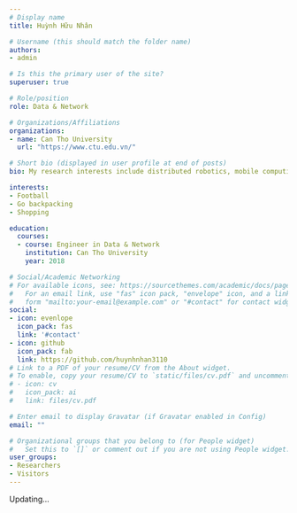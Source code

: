 ```yaml
---
# Display name
title: Huỳnh Hữu Nhân

# Username (this should match the folder name)
authors:
- admin

# Is this the primary user of the site?
superuser: true

# Role/position
role: Data & Network

# Organizations/Affiliations
organizations:
- name: Can Tho University
  url: "https://www.ctu.edu.vn/"

# Short bio (displayed in user profile at end of posts)
bio: My research interests include distributed robotics, mobile computing and programmable matter.

interests:
- Football
- Go backpacking
- Shopping

education:
  courses:
  - course: Engineer in Data & Network
    institution: Can Tho University
    year: 2018

# Social/Academic Networking
# For available icons, see: https://sourcethemes.com/academic/docs/page-builder/#icons
#   For an email link, use "fas" icon pack, "envelope" icon, and a link in the
#   form "mailto:your-email@example.com" or "#contact" for contact widget.
social:
- icon: evenlope
  icon_pack: fas
  link: '#contact'
- icon: github
  icon_pack: fab
  link: https://github.com/huynhnhan3110
# Link to a PDF of your resume/CV from the About widget.
# To enable, copy your resume/CV to `static/files/cv.pdf` and uncomment the lines below.
# - icon: cv
#   icon_pack: ai
#   link: files/cv.pdf

# Enter email to display Gravatar (if Gravatar enabled in Config)
email: ""

# Organizational groups that you belong to (for People widget)
#   Set this to `[]` or comment out if you are not using People widget.
user_groups:
- Researchers
- Visitors
---
```


Updating...
